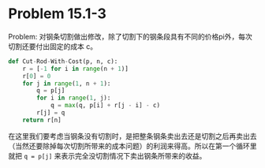 # Problem 15.1-3

Problem: 对钢条切割做出修改，除了切割下的钢条段具有不同的价格pi外，每次切割还要付出固定的成本 c。

```python
def Cut-Rod-With-Cost(p, n, c):
    r = [-1 for i in range(n + 1)]
    r[0] = 0
    for j in range(1, n + 1):
        q = p[j]
        for i in range(1, j):
            q = max(q, p[i] + r[j - i] - c)
        r[j] = q
    return r[n]
```

在这里我们要考虑当钢条没有切割时，是把整条钢条卖出去还是切割之后再卖出去（当然还要除掉每次切割所带来的成本问题）的利润来得高。所以在第一个循环里就把 ```q = p[j]``` 来表示完全没切割情况下卖出钢条所带来的收益。